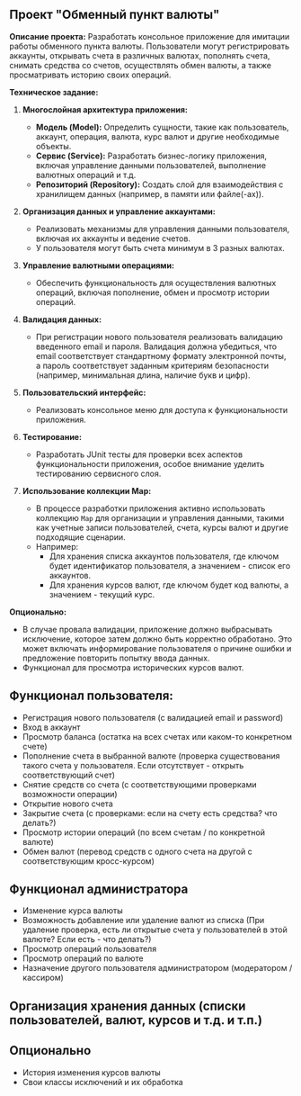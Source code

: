 
## Проект "Обменный пункт валюты"

**Описание проекта:**
Разработать консольное приложение для имитации работы обменного пункта валюты.
Пользователи могут регистрировать аккаунты, открывать счета в различных валютах, пополнять счета, снимать средства со счетов, осуществлять обмен валюты, а также просматривать историю своих операций.

**Техническое задание:**

1. **Многослойная архитектура приложения:**
    - **Модель (Model):** Определить сущности, такие как пользователь, аккаунт, операция, валюта, курс валют и другие необходимые объекты.
    - **Сервис (Service):** Разработать бизнес-логику приложения, включая управление данными пользователей, выполнение валютных операций и т.д.
    - **Репозиторий (Repository):** Создать слой для взаимодействия с хранилищем данных (например, в памяти или файле(-ах)).

2. **Организация данных и управление аккаунтами:**
    - Реализовать механизмы для управления данными пользователя, включая их аккаунты и ведение счетов.
    - У пользователя могут быть счета минимум в 3 разных валютах.

3. **Управление валютными операциями:**
    - Обеспечить функциональность для осуществления валютных операций, включая пополнение, обмен и просмотр истории операций.

4. **Валидация данных:**
    - При регистрации нового пользователя реализовать валидацию введенного email и пароля. Валидация должна убедиться, что email соответствует стандартному формату электронной почты, а пароль соответствует заданным критериям безопасности (например, минимальная длина, наличие букв и цифр).

5. **Пользовательский интерфейс:**
    - Реализовать консольное меню для доступа к функциональности приложения.

6. **Тестирование:**
    - Разработать JUnit тесты для проверки всех аспектов функциональности приложения, особое внимание уделить тестированию сервисного слоя.

7. **Использование коллекции Map:**
    - В процессе разработки приложения активно использовать коллекцию `Map` для организации и управления данными, такими как учетные записи пользователей, счета, курсы валют и другие подходящие сценарии.
    - Например:
        - Для хранения списка аккаунтов пользователя, где ключом будет идентификатор пользователя, а значением - список его аккаунтов.
        - Для хранения курсов валют, где ключом будет код валюты, а значением - текущий курс.

**Опционально:**
- В случае провала валидации, приложение должно выбрасывать исключение, которое затем должно быть корректно обработано. Это может включать информирование пользователя о причине ошибки и предложение повторить попытку ввода данных.
- Функционал для просмотра исторических курсов валют.


## Функционал пользователя:
- Регистрация нового пользователя (с валидацией email и password)
- Вход в аккаунт
- Просмотр баланса (остатка на всех счетах или каком-то конкретном счете)
- Пополнение счета в выбранной валюте (проверка существования такого счета у пользователя. Если отсутствует - открыть соответствующий счет)
- Снятие средств со счета (с соответствующими проверками возможности операции)
- Открытие нового счета
- Закрытие счета (с проверками: если на счету есть средства? что делать?)
- Просмотр истории операций (по всем счетам / по конкретной валюте)
- Обмен валют (перевод средств с одного счета на другой с соответствующим кросс-курсом)

## Функционал администратора
- Изменение курса валюты
- Возможность добавление или удаление валют из списка (При удаление проверка, есть ли открытые счета у пользователей в этой валюте? Если есть - что делать?)
- Просмотр операций пользователя
- Просмотр операций по валюте
- Назначение другого пользователя администратором (модератором / кассиром)

## Организация хранения данных (списки пользователей, валют, курсов и т.д. и т.п.)

## Опционально
- История изменения курсов валюты
- Свои классы исключений и их обработка














